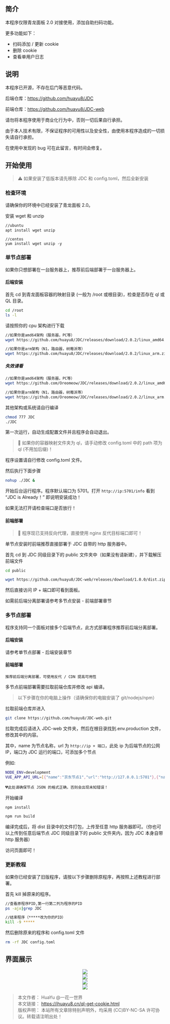 ## 简介

本程序仅限青龙面板 2.0 对接使用，添加自助扫码功能。

更多功能如下：


- 扫码添加 / 更新 cookie
- 删除 cookie
- 查看单用户日志


## 说明

本程序已开源，不存在后门等恶意代码。

后端仓库：https://github.com/huayu8/JDC

前端仓库：https://github.com/huayu8/JDC-web

请勿将本程序使用于商业化行为中，否则一切后果自行承担。

由于本人技术有限，不保证程序的可用性以及安全性，由使用本程序造成的一切损失请自行承担。

在使用中发现的 bug 可在此留言，有时间会修复。

## 开始使用

> ⚠ 如果安装了低版本请先移除 JDC 和 config.toml，然后全新安装

### 检查环境

请确保你的环境中已经安装了青龙面板 2.0。

安装 wget 和 unzip

``` sh
//ubuntu
apt install wget unzip
```

```
//centos
yum install wget unzip -y
```

### 单节点部署

如果你只想部署在一台服务器上，推荐前后端部署于一台服务器上。

#### 后端安装

首先 cd 到青龙面板容器的映射目录 (一般为 /root 或根目录)，检查是否存在 ql 或 QL 目录。

``` sh
cd /root
ls -l
```

请按照你的 cpu 架构进行下载

``` sh
//如果你是amd64架构（服务器，PC等）
wget https://github.com/huayu8/JDC/releases/download/2.0.2/linux_amd64.zip && unzip linux_amd64.zip
```
``` sh
//如果你是arm架构（N1，路由器，树莓派等）
wget https://github.com/huayu8/JDC/releases/download/2.0.2/linux_arm.zip && unzip linux_arm.zip
```

##### 失效请看
``` sh
//如果你是amd64架构（服务器，PC等）
wget https://github.com/Oreomeow/JDC/releases/download/2.0.2/linux_amd64.zip && unzip linux_amd64.zip
```
``` sh
//如果你是arm架构（N1，路由器，树莓派等）
wget https://github.com/Oreomeow/JDC/releases/download/2.0.2/linux_arm.zip && unzip linux_arm.zip
```

其他架构或系统请自行编译

``` sh
chmod 777 JDC
./JDC
```

第一次运行，自动生成配置文件并且程序会自动退出。

> 🔵 如果你的容器映射文件夹为 ql，请手动修改 config.toml 中的 path 项为 ql (不用加后缀)！

程序设置请自行修改 config.toml 文件。

然后执行下面步骤

``` sh
nohup ./JDC &
```

开始后台运行程序。程序默认端口为 5701。打开 `http://ip:5701/info` 看到 “JDC is Already！” 即说明安装成功！

如果无法打开请检查端口是否放行！

#### 前端部署

> 🔵 程序现已支持反向代理，直接使用 nginx 反代目标端口即可！

单节点安装时前端推荐直接部署于 JDC 自带的 http 服务器中。

首先 cd 到 JDC 同级目录下的 public 文件夹中（如果没有请新建），并下载解压前端文件

``` sh
cd public

wget https://github.com/huayu8/JDC-web/releases/download/1.0.0/dist.zip && unzip dist.zip
```

然后直接访问 IP + 端口即可看到面板。

如需前后端分离部署请参考多节点安装 - 前端部署章节

### 多节点部署

程序支持同一个面板对接多个后端节点，此方式部署程序推荐前后端分离部署。

#### 后端安装
请参考单节点部署 - 后端安装章节

#### 前端部署

`推荐前后端分离部署，可使用反代 / CDN 提高可用性`

多节点前端部署需要拉取前端仓库并修改 api 编译。

> 以下步骤在你的电脑上操作（请确保你的电脑安装了 git/nodejs/npm）

拉取前端仓库并进入

``` sh
git clone https://github.com/huayu8/JDC-web.git
```

拉取完成后请进入 JDC-web 文件夹，然后在根目录找到.env.production 文件，修改其中的内容。

其中，name 为节点名称，url 为 `http://ip + 端口`，此处 ip 为后端节点的公网 IP，端口为 JDC 运行的端口，可添加多个节点

例如:

``` sh
NODE_ENV=development
VUE_APP_API_URL=[{"name":"京东节点1","url":"http://127.0.0.1:5701"},{"name":"京东节点2","url":"http://127.0.0.1:5702"}]
```

💔`此处请确保节点 JSON 的格式正确，否则会出现未知错误！`

开始编译

``` sh
npm install

npm run build
```

编译完成后，将 dist 目录中的文件打包，上传至任意 http 服务器即可。（你也可以上传到任意后端节点 JDC 同级目录下的 public 文件夹内，因为 JDC 本身自带 http 服务器）

访问页面即可！

### 更新教程

如果你已经安装了旧版程序，请按以下步骤删除原程序，再按照上述教程进行部署。

首先 kill 掉原来的程序。

``` sh
//查看原程序PID,第一行第二列为程序的PID
ps -ajx|grep JDC
```
``` sh
//结束程序（*****改为你的PID）
kill -9 *****
```

然后删除原来的程序和 config.toml 文件

``` sh
rm -rf JDC config.toml
```
## 界面展示
<div align="center"><img src="https://github.com/kiddin9/Oreomeow-VIP/blob/main/Icons/qinglong/JDC/JDC-1.png"></div>  
<div align="center"><img src="https://github.com/kiddin9/Oreomeow-VIP/blob/main/Icons/qinglong/JDC/JDC-2.png"></div>  
<div align="center"><img src="https://github.com/kiddin9/Oreomeow-VIP/blob/main/Icons/qinglong/JDC/JDC-3.png"></div>    
<div align="center"><img src="https://github.com/kiddin9/Oreomeow-VIP/blob/main/Icons/qinglong/JDC/JDC-4.png"></div>

> 本文作者： HuaYu @一花一世界  
> 本文链接： https://ihuayu8.cn/ql-get-cookie.html  
> 版权声明： 本站所有文章除特别声明外，均采用 (CC)BY-NC-SA 许可协议。转载请注明出处！


